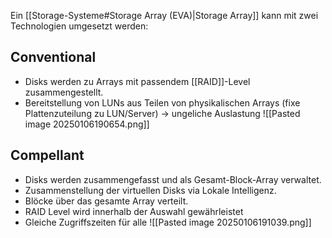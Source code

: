 Ein [[Storage-Systeme#Storage Array (EVA)|Storage Array]] kann mit zwei Technologien umgesetzt werden:

## Conventional
- Disks werden zu Arrays mit passendem [[RAID]]-Level zusammengestellt.
- Bereitstellung von LUNs aus Teilen von physikalischen Arrays (fixe Plattenzuteilung zu LUN/Server) -> ungeliche Auslastung
![[Pasted image 20250106190654.png]]
## Compellant
- Disks werden zusammengefasst und als Gesamt-Block-Array verwaltet.
- Zusammenstellung der virtuellen Disks via Lokale Intelligenz.
- Blöcke über das gesamte Array verteilt.
- RAID Level wird innerhalb der Auswahl gewährleistet
- Gleiche Zugriffszeiten für alle
![[Pasted image 20250106191039.png]]